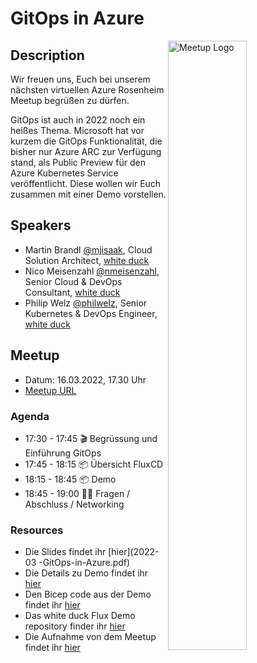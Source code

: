 # GitOps in Azure

<img width="50%" align="right" alt="Meetup Logo" src="https://secure.meetupstatic.com/photos/event/2/5/7/3/clean_476649587.jpeg">

## Description

Wir freuen uns, Euch bei unserem nächsten virtuellen Azure Rosenheim Meetup begrüßen zu dürfen.

GitOps ist auch in 2022 noch ein heißes Thema. Microsoft hat vor kurzem die GitOps Funktionalität, die bisher nur Azure ARC zur Verfügung stand, als Public Preview für den Azure Kubernetes Service veröffentlicht. Diese wollen wir Euch zusammen mit einer Demo vorstellen.

## Speakers

- Martin Brandl [@mjisaak](https://github.com/nmeisenzahl), Cloud Solution Architect, [white duck](https://whiteduck.de)
- Nico Meisenzahl [@nmeisenzahl](https://github.com/nmeisenzahl), Senior Cloud & DevOps Consultant, [white duck](https://whiteduck.de)
- Philip Welz [@philwelz](https://github.com/philwelz), Senior Kubernetes & DevOps Engineer, [white duck](https://whiteduck.de/en/)

## Meetup

- Datum: 16.03.2022, 17.30 Uhr
- [Meetup URL](https://www.meetup.com/de-DE/Azure-Meetup-Rosenheim/events/283714352)

### Agenda

- 17:30 - 17:45 🎬 Begrüssung und Einführung GitOps
- 17:45 - 18:15 📦 Übersicht FluxCD
- 18:15 - 18:45 📦 Demo
- 18:45 - 19:00 🙋‍♂️ Fragen / Abschluss / Networking

### Resources

- Die Slides findet ihr [hier](2022-03 -GitOps-in-Azure.pdf)
- Die Details zu Demo findet ihr [hier](details.md)
- Den Bicep code aus der Demo findet ihr [hier](main.bicep)
- Das white duck Flux Demo repository finder ihr [hier](https://github.com/whiteducksoftware/fluxcd-example)
- Die Aufnahme von dem Meetup findet ihr [hier](PLACEHOLDER)